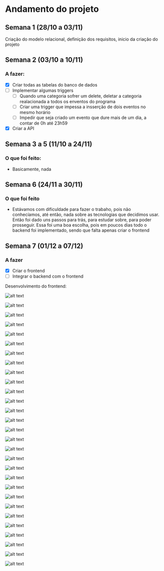 # Andamento do projeto

## Semana 1 (28/10 a 03/11)

Criação do modelo relacional, definição dos requisitos, inicio da criação do projeto

## Semana 2 (03/10 a 10/11)

### A fazer:

- [x] Criar todas as tabelas do banco de dados
- [ ] Implementar algumas triggers
  - [ ] Quando uma categoria sofrer um delete, deletar a categoria realacionada a todos os enventos do programa
  - [ ] Criar uma trigger que impessa a insserção de dois eventos no mesmo horário 
  - [ ] Impedir que seja criado um evento que dure mais de um dia, a contar de 0h até 23h59
- [x] Criar a API 

## Semana 3 a 5 (11/10 a 24/11)

### O que foi feito:
- Basicamente, nada

## Semana 6 (24/11 a 30/11)

### O que foi feito
- Estávamos com dificuldade para fazer o trabaho, pois não conhecíamos, até então, nada sobre as tecnologias que decidimos usar. Então foi dado uns passos para trás, para estudar sobre, para poder prosseguir. Essa foi uma boa escolha, pois em poucos dias todo o backend foi implementado, sendo que falta apenas criar o frontend

## Semana 7 (01/12 a 07/12)

### A fazer
- [x] Criar o frontend
- [ ] Integrar o backend com o frontend 

Desenvolvimento do frontend:

![alt text](image.png)

![alt text](image-1.png)

![alt text](image-2.png)

![alt text](image-3.png)

![alt text](image-4.png)

![alt text](image-5.png)

![alt text](image-6.png)

![alt text](image-7.png)

![alt text](image-8.png)

![alt text](image-9.png)

![alt text](image-10.png)

![alt text](image-11.png)

![alt text](image-12.png)

![alt text](image-13.png)

![alt text](image-14.png)

![alt text](image-15.png)

![alt text](image-16.png)

![alt text](image-17.png)

![alt text](image-18.png)

![alt text](image-20.png)

![alt text](image-19.png)

![alt text](image-21.png)

![alt text](image-22.png)

![alt text](image-23.png)

![alt text](image-24.png)

![alt text](image-25.png)

![alt text](image-26.png)

![alt text](image-27.png)

![alt text](image-28.png)

